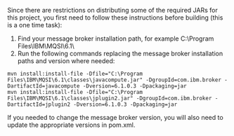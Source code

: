 Since there are restrictions on distributing some of the required JARs for this project, you first need to follow these instructions before building (this is a one time task):

  1. Find your message broker installation path, for example C:\Program Files\IBM\MQSI\6.1\
  1. Run the following commands replacing the message broker installation paths and version where needed:
```
mvn install:install-file -Dfile="C:\Program Files\IBM\MQSI\6.1\classes\javacompute.jar" -DgroupId=com.ibm.broker -DartifactId=javacompute -Dversion=6.1.0.3 -Dpackaging=jar
mvn install:install-file -Dfile="C:\Program Files\IBM\MQSI\6.1\classes\jplugin2.jar" -DgroupId=com.ibm.broker -DartifactId=jplugin2 -Dversion=6.1.0.3 -Dpackaging=jar
```

If you needed to change the message broker version, you will also need to update the appropriate versions in pom.xml.